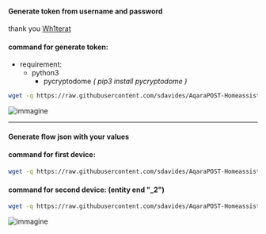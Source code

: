 #### Generate token from username and password ####

thank you [Wh1terat](https://gist.github.com/Wh1terat/c4a4c665d692af461796e5eee9f5461d)

#### command for generate token: ####
  * requirement: 
	* python3
         * pycryptodome *( pip3 install pycryptodome )*

```bash
wget -q https://raw.githubusercontent.com/sdavides/AqaraPOST-Homeassistant/main/generatejson/AqaraPOST-tokenGenerator.py --output-document=/tmp/AqaraPOST-tokenGenerator.py && chmod +x /tmp/AqaraPOST-tokenGenerator.py && /tmp/AqaraPOST-tokenGenerator.py
```
![immagine](https://github.com/sdavides/AqaraPOST-Homeassistant/assets/31100253/f6ca48c6-1c5a-4557-b9db-3c9fab0d707b)

-------

#### Generate flow json with your values ####

#### command for first device: ####
```bash
wget -q https://raw.githubusercontent.com/sdavides/AqaraPOST-Homeassistant/main/generatejson/AqaraPOST-Homeassistant.sh --output-document=/tmp/AqaraPOST-Homeassistant.sh && chmod +x /tmp/AqaraPOST-Homeassistant.sh && /tmp/AqaraPOST-Homeassistant.sh
```

#### command for second device: (entity end "_2") ####
```bash
wget -q https://raw.githubusercontent.com/sdavides/AqaraPOST-Homeassistant/main/generatejson/AqaraPOST-Homeassistant_2device.sh --output-document=/tmp/AqaraPOST-Homeassistant.sh && chmod +x /tmp/AqaraPOST-Homeassistant.sh && /tmp/AqaraPOST-Homeassistant.sh
```

![immagine](https://github.com/sdavides/AqaraPOST-Homeassistant/assets/31100253/e4acedf1-f19d-4db6-a03c-fc2ab5ad655c)

